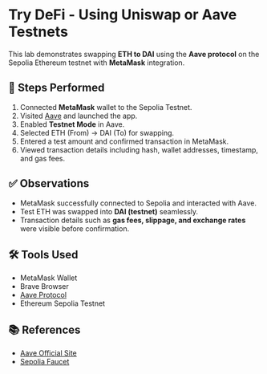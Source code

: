 # Try DeFi - Using Uniswap or Aave Testnets 

This lab demonstrates swapping **ETH to DAI** using the **Aave protocol** on the Sepolia Ethereum testnet with **MetaMask** integration.

## 📌 Steps Performed
1. Connected **MetaMask** wallet to the Sepolia Testnet.  
2. Visited [Aave](https://aave.com) and launched the app.  
3. Enabled **Testnet Mode** in Aave.  
4. Selected ETH (From) → DAI (To) for swapping.  
5. Entered a test amount and confirmed transaction in MetaMask.  
6. Viewed transaction details including hash, wallet addresses, timestamp, and gas fees.  

## ✅ Observations
- MetaMask successfully connected to Sepolia and interacted with Aave.  
- Test ETH was swapped into **DAI (testnet)** seamlessly.  
- Transaction details such as **gas fees, slippage, and exchange rates** were visible before confirmation.  

## 🛠️ Tools Used
- MetaMask Wallet  
- Brave Browser  
- [Aave Protocol](https://aave.com)  
- Ethereum Sepolia Testnet  

## 📚 References
- [Aave Official Site](https://aave.com)  
- [Sepolia Faucet](https://sepoliafaucet.com)  

